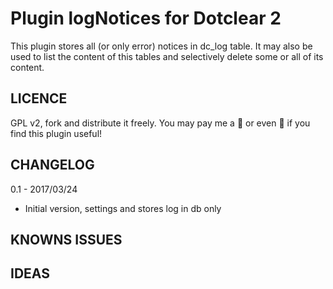 # Plugin logNotices for Dotclear 2

This plugin stores all (or only error) notices in dc_log table. It may also be used to list the content of this tables and selectively delete some or all of its content.


## LICENCE

GPL v2, fork and distribute it freely. You may pay me a 🍺 or even 🍻 if you find this plugin useful!


## CHANGELOG

0.1 - 2017/03/24

- Initial version, settings and stores log in db only


## KNOWNS ISSUES


## IDEAS


## 
